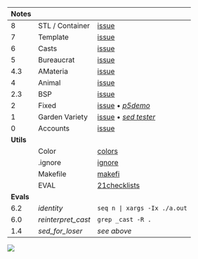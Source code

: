 Notes         |                             |   |
:------------ | :-------------------------- | - |
8             | STL / Container             | [issue](https://github.com/nuoxoxo/cpp_modules_42/issues/112)
7             | Template                    | [issue](https://github.com/nuoxoxo/cpp_modules_42/issues/103)
6             | Casts                       | [issue](https://github.com/nuoxoxo/cpp_modules_42/issues/104)
5             | Bureaucrat                  | [issue](https://github.com/nuoxoxo/cpp_modules_42/issues/69)
4.3           | AMateria                    | [issue](https://github.com/nuoxoxo/cpp_modules_42/issues/61)
4             | Animal                      | [issue](https://github.com/nuoxoxo/cpp_modules_42/issues/49)
2.3           | BSP                         | [issue](https://github.com/nuoxoxo/cpp_modules_42/issues/33)
2             | Fixed                       | [issue](https://github.com/nuoxoxo/cpp_modules_42/issues/26) • [_p5demo_](https://editor.p5js.org/nuoxoxo/sketches/WT-94Rgmm)
1             | Garden Variety              | [issue](https://github.com/nuoxoxo/cpp_modules_42/issues/25) • [_sed tester_](https://github.com/nuoxoxo/sed_for_losers.git)
0             | Accounts                    | [issue](https://github.com/nuoxoxo/cpp_modules_42/issues/56)
__Utils__     | &nbsp;                      |
&nbsp;        | Color                       | [colors](https://github.com/nuoxoxo/cpp_modules_42/issues/102)
&nbsp;        | .ignore                     | [ignore](https://github.com/nuoxoxo/cpp_modules_42/issues/41)
&nbsp;        | Makefile                    | [makefi](https://github.com/nuoxoxo/cpp_modules_42/issues/42)
&nbsp;        | EVAL                        | [21checklists](https://github.com/mharriso/school21-checklists)
__Evals__     | &nbsp;                      |
6.2           | _identity_                  | `seq n \| xargs -Ix ./a.out`
6.0           | _reinterpret_cast_          | `grep _cast -R .`
1.4           | _sed_for_loser_             | _see above_

![](https://i.imgur.com/9sktWrS.png)
